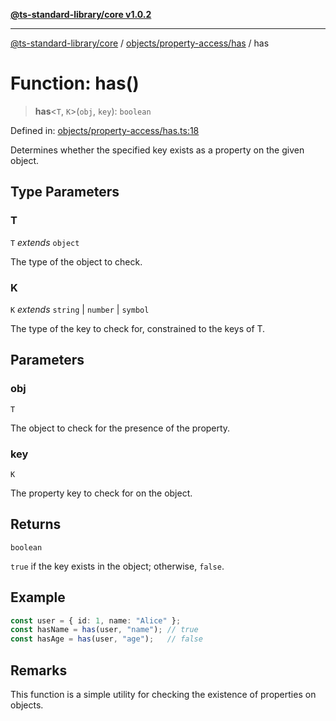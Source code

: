 [**@ts-standard-library/core v1.0.2**](../../../../README.md)

***

[@ts-standard-library/core](../../../../modules.md) / [objects/property-access/has](../README.md) / has

# Function: has()

> **has**\<`T`, `K`\>(`obj`, `key`): `boolean`

Defined in: [objects/property-access/has.ts:18](https://github.com/gabaudette/ts-stdlib/blob/4a412e6fb273dc9fcab54b84c05921f52dac4b3f/packages/core/src/objects/property-access/has.ts#L18)

Determines whether the specified key exists as a property on the given object.

## Type Parameters

### T

`T` *extends* `object`

The type of the object to check.

### K

`K` *extends* `string` \| `number` \| `symbol`

The type of the key to check for, constrained to the keys of T.

## Parameters

### obj

`T`

The object to check for the presence of the property.

### key

`K`

The property key to check for on the object.

## Returns

`boolean`

`true` if the key exists in the object; otherwise, `false`.

## Example

```ts
const user = { id: 1, name: "Alice" };
const hasName = has(user, "name"); // true
const hasAge = has(user, "age");   // false
```

## Remarks

This function is a simple utility for checking the existence of properties on objects.
